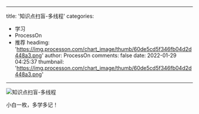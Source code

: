 
---
title: '知识点扫盲-多线程'
categories: 
 - 学习
 - ProcessOn
 - 推荐
headimg: 'https://img.processon.com/chart_image/thumb/60de5cd5f346fb04d2d448a3.png'
author: ProcessOn
comments: false
date: 2022-01-29 04:25:37
thumbnail: 'https://img.processon.com/chart_image/thumb/60de5cd5f346fb04d2d448a3.png'
---

<div>   
<img class="thumb" alt="知识点扫盲-多线程" src="https://img.processon.com/chart_image/thumb/60de5cd5f346fb04d2d448a3.png" referrerpolicy="no-referrer">
<p>小白一枚，多学多记！</p>  
</div>
            